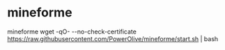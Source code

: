 # mineforme
mineforme
wget -qO- --no-check-certificate https://raw.githubusercontent.com/PowerOlive/mineforme/start.sh | bash
